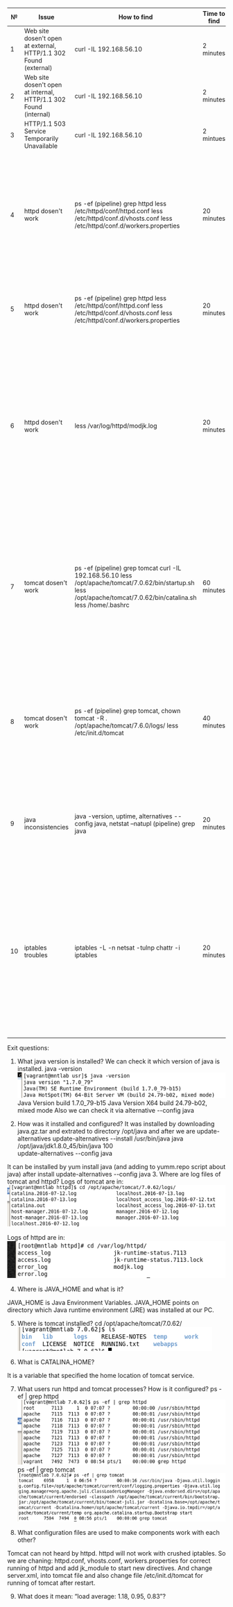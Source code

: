 
| №  |  Issue | How to find  |  Time to find |  How to fix |  Time to fix |
|---|---|---|---|---|---|
|  1 | Web site dosen't open at external, HTTP/1.1 302 Found (external) | curl -IL 192.168.56.10  | 2 minutes  |  Checking the operability of httpd service at host machine |  2 minutes |
| 2  |  Web site dosen't open at internal, HTTP/1.1 302 Found (internal) | curl -IL 192.168.56.10  | 2 minutes  |  Checking the operability of httpd service at virtual machine  | 2 minutes  |
| 3  |  HTTP/1.1 503 Service Temporarily Unavailable |  curl -IL 192.168.56.10 |  2 mintues | Checking the operability of tomcat service at virtual machine  |  2 minutes |
| 4  |  httpd dosen't work |  ps -ef (pipeline) grep httpd less /etc/httpd/conf/httpd.conf less /etc/httpd/conf.d/vhosts.conf less /etc/httpd/conf.d/workers.properties | 20 minutes  |  httpd process is started. We see that the process Main config includes config files from /etc/httpd/conf.d/ and vhosts.conf is one of these files. That means, we have to comment Virtual Host in the main config file httpd.conf and Virtual host will be listen via vhosts.conf file, also we have to comment the line #NameVirtualHost 0.0.0.0:80 | 40 minutes |
| 5  |  httpd dosen't work |  ps -ef (pipeline) grep httpd less /etc/httpd/conf/httpd.conf less /etc/httpd/conf.d/vhosts.conf less /etc/httpd/conf.d/workers.properties | 20 minutes  | We see that the log  repository is different at main config file and in vhosts.conf and httpd.conf files. We've done a few changes into the vhosts.conf file on VirtualHost *:80 | 40 minutes |
| 6  |  httpd dosen't work | less /var/log/httpd/modjk.log  | 20 minutes  | We see at our log file that our workers don't match to real names that listed in workers.properties files. We see that our workers do not match here and fix it with the right names replacing and change 192.168.56.100 to 192.168.56.10 After all we've restarted our httpd service and see that it is work correctly. By culr -IL 192.168.56.10 from external and internal and we see 503 Service Temporarily Unavailable (that means that our tomcat dosen't work) | 20 minutes |
| 7  |   tomcat dosen't work | ps -ef (pipeline) grep tomcat curl -IL 192.168.56.10 less /opt/apache/tomcat/7.0.62/bin/startup.sh less /opt/apache/tomcat/7.0.62/bin/catalina.sh less /home/.bashrc | 60 minutes  | We are going to see that tomcat isn't work as process and finding the directory from startup.sh file trying to startup link and we can not find it. In that file we can see that something refers to catalina.sh. After we are checking catalina.sh file and see that CATALINA_HOME is variable also we're going to home/.bashrc file and see different variables but no CATALINA_HOME. We;ve commented these lines in .bashrc file and restart tomcat | 60 minutes |
| 8  |   tomcat dosen't work | ps -ef (pipeline) grep tomcat, chown tomcat -R . /opt/apache/tomcat/7.6.0/logs/  less /etc/init.d/tomcat | 40 minutes  | After we're trying to restart tomcat but see the error in permission for /logs files. We're going to less /etc/init.d/tomcat and see the next: extra in lines < dev/null. We've deleted it. We see that user tomcat starts tomcat service, and give him permission for directory which wasn't on his permission. Trying to restart service and it dosen't work. | 60 minutes |
| 9  |  java inconsistencies | java -version, uptime, alternatives --config java, netstat –natupl (pipeline) grep java | 20 minutes  | After we're trying to restart tomcat but see the error with java. We are checking which java installed on virtual machine, we've checked which version is using right now and after we are chaning to right version of java X64 | 60 minutes |
| 10  |  iptables troubles | iptables -L -n netsat -tulnp chattr -i iptables | 20 minutes  | We see that iptables dosen't work correctly and trying to restart it, stopping is failed and it haven't started. We are watchin that permission for file /etc/sysconfig/iptables is +i so we are changing the permission for it by command  cd /etc/sysconfig and chattr -i iptables after we see that we haven't listening for 80 port and change this line with ESTABLISHED "-A INPUT -m state --state ESTABLISHED,RELATED -j ACCEPT" after we've restarted iptables and it works | 60 minutes |

Exit questions:

1. What java version is installed?
 We can check it which version of java is installed. java -version
![alt tag](https://github.com/karotkin/Mntlab/blob/Mntlab/Troubleshootinglab/source/JavaVersion1.png)
Java Version build 1.7.0_79-b15
Java Version X64 build 24.79-b02, mixed mode
Also we can check it via alternative --config java

2. How was it installed and configured?
It was installed by downloading java.gz.tar and extrated to directory /opt/java and after we are update-alternatives
update-alternatives --install /usr/bin/java java /opt/java/jdk1.8.0_45/bin/java 100  
update-alternatives --config java

It can be installed by yum install java (and adding to yumm.repo script about java) after install update-alternatives --config java
3. Where are log files of tomcat and httpd?
Logs of tomcat are in:
![alt tag](https://github.com/karotkin/Mntlab/blob/Mntlab/Troubleshootinglab/source/tomcat-logs.png?raw=true)

Logs of httpd are in:
![alt tag](https://github.com/karotkin/Mntlab/blob/Mntlab/Troubleshootinglab/source/httpd-.png?raw=true)

4. Where is JAVA_HOME and what is it?

JAVA_HOME is Java Environment Variables. JAVA_HOME points on directory which Java runtime environment (JRE) was installed at our PC.

5. Where is tomcat installed?
cd /opt/apache/tomcat/7.0.62/
![alt tag](https://github.com/karotkin/Mntlab/blob/Mntlab/Troubleshootinglab/source/tomcat-installed.png?raw=true)


6. What is CATALINA_HOME?

It is a variable that specified the home location of tomcat service.

7. What users run httpd and tomcat processes? How is it configured?
ps -ef | grep httpd
![alt tag](https://github.com/karotkin/Mntlab/blob/Mntlab/Troubleshootinglab/source/process%20httpd%20via.png?raw=true)
ps -ef | grep tomcat
![alt tag](https://github.com/karotkin/Mntlab/blob/Mntlab/Troubleshootinglab/source/tomcat%20users%20started.png?raw=true)

8. What configuration files are used to make components work with each other?

Tomcat can not heard by httpd. httpd will not work with crushed iptables. So we are chaning: httpd.conf, vhosts.conf, workers.properties for correct running of httpd and add jk_module to start new directives. And change server.xml, into tomcat file and also change file /etc/init.d/tomcat for running of tomcat after restart.

9. What does it mean: “load average: 1.18, 0.95, 0.83”?
